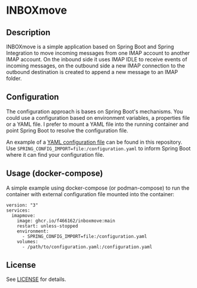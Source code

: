 # INBOXmove

## Description

INBOXmove is a simple application based on Spring Boot and Spring Integration to move incoming messages from one IMAP
account to another IMAP account. On the inbound side it uses IMAP IDLE to receive events of incoming messages, on the
outbound side a new IMAP connection to the outbound destination is created to append a new message to an IMAP folder.

## Configuration

The configuration approach is bases on Spring Boot's mechanisms. You could use a configuration based on environment
variables, a properties file or a YAML file. I prefer to mount a YAML file into the running container and point Spring
Boot to resolve the configuration file.

An example of a [YAML configuration file](example-configuration.yaml) can be found in this repository.
Use `SPRING_CONFIG_IMPORT=file:/configuration.yaml` to inform Spring Boot where it can find your configuration file.

## Usage (docker-compose)

A simple example using docker-compose (or podman-compose) to run the container with external configuration file mounted
into the container:

```
version: "3"
services:
  imapmove:
    image: ghcr.io/f466162/inboxmove:main
    restart: unless-stopped
    environment:
      - SPRING_CONFIG_IMPORT=file:/configuration.yaml
    volumes:
      - /path/to/configuration.yaml:/configuration.yaml
```

## License

See [LICENSE](LICENSE) for details.
